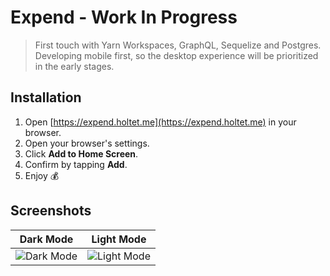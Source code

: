 # Expend - Work In Progress

> First touch with Yarn Workspaces, GraphQL, Sequelize and Postgres. Developing mobile first, so the desktop experience will be prioritized in the early stages.


## Installation
1. Open [https://expend.holtet.me](https://expend.holtet.me) in your browser.
2. Open your browser's settings.
3. Click __Add to Home Screen__.
4. Confirm by tapping __Add__. 
5. Enjoy 💰

## Screenshots
|                   Dark Mode                   |                   Light Mode                   |
| :-------------------------------------------: | :--------------------------------------------: |
| ![Dark Mode](https://i.imgur.com/Q6hvmhN.png) | ![Light Mode](https://i.imgur.com/VkVGBNp.png) |
